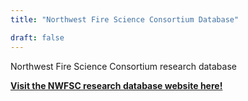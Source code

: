 ```yaml
---
title: "Northwest Fire Science Consortium Database"

draft: false
---
```


Northwest Fire Science Consortium research database

[**Visit the NWFSC research database website here!**](https://nwfirescience.org/research-database)





